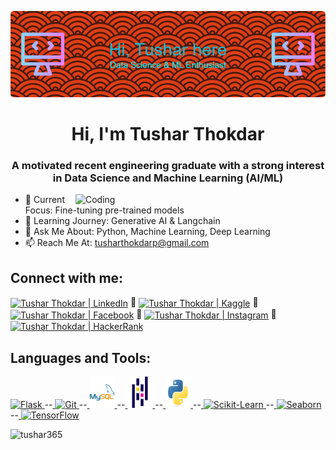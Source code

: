 ![MasterHead](https://github.com/Tushar365/maths_number_Predictiom/blob/main/github-header-image%20(1).png?raw=true)

<h1 align="center">Hi, I'm Tushar Thokdar</h1>
<h3 align="center">A motivated recent engineering graduate with a strong interest in Data Science and Machine Learning (AI/ML)</h3>
<img align="right" alt="Coding" width="400" src="https://ameyacloud.in/wp-content/uploads/2022/05/Python-course-overview.gif">

  * 🔭 Current Focus: Fine-tuning pre-trained models
  * 🌱 Learning Journey: Generative AI & Langchain
  * 💬 Ask Me About: Python, Machine Learning, Deep Learning
  * 📫 Reach Me At: tusharthokdarp@gmail.com
    
<h2 align="left">Connect with me:</h2>
<p align="left">
<a href="https://linkedin.com/in/tushar-thokdar-355247307/" target="blank"><img align="center" src="https://raw.githubusercontent.com/rahuldkjain/github-profile-readme-generator/master/src/images/icons/Social/linked-in-alt.svg" alt="Tushar Thokdar | LinkedIn" height="40" width="50" /></a> 🎇 <a href="https://kaggle.com/tusharthokdar" target="blank"><img align="center" src="https://raw.githubusercontent.com/rahuldkjain/github-profile-readme-generator/master/src/images/icons/Social/kaggle.svg" alt="Tushar Thokdar | Kaggle" height="40" width="50" /></a> 🎇 <a href="https://fb.com/tushar.thokdar.0/" target="blank"><img align="center" src="https://raw.githubusercontent.com/rahuldkjain/github-profile-readme-generator/master/src/images/icons/Social/facebook.svg" alt="Tushar Thokdar | Facebook" height="40" width="50" /></a> 🎇 <a href="https://instagram.com/tushar_thokdar_/" target="blank"><img align="center" src="https://raw.githubusercontent.com/rahuldkjain/github-profile-readme-generator/master/src/images/icons/Social/instagram.svg" alt="Tushar Thokdar | Instagram" height="40" width="50" /></a> 🎇 <a href="https://www.hackerrank.com/tusharthokdar10" target="blank"><img align="center" src="https://raw.githubusercontent.com/rahuldkjain/github-profile-readme-generator/master/src/images/icons/Social/hackerrank.svg" alt="Tushar Thokdar | HackerRank" height="40" width="50" /></a>

</p>

<h2 align="left">Languages and Tools:</h2>
<p align="left">
<a href="https://flask.palletsprojects.com/" target="_blank" rel="noreferrer"> <img src="https://www.vectorlogo.zone/logos/pocoo_flask/pocoo_flask-icon.svg" alt="Flask" width="40" height="50"/> </a>--<a href="https://git-scm.com/" target="_blank" rel="noreferrer"> <img src="https://www.vectorlogo.zone/logos/git-scm/git-scm-icon.svg" alt="Git" width="40" height="50"/> </a>--<a href="https://www.mysql.com/" target="_blank" rel="noreferrer"> <img src="https://raw.githubusercontent.com/devicons/devicon/master/icons/mysql/mysql-original-wordmark.svg" alt="MySQL" width="40" height="50"/> </a>--<a href="https://pandas.pydata.org/" target="_blank" rel="noreferrer"> <img src="https://raw.githubusercontent.com/devicons/devicon/2ae2a900d2f041da66e950e4d48052658d850630/icons/pandas/pandas-original.svg" alt="Pandas" width="40" height="50"/> </a>--<a href="https://www.python.org" target="_blank" rel="noreferrer"> <img src="https://raw.githubusercontent.com/devicons/devicon/master/icons/python/python-original.svg" alt="Python" width="40" height="50"/> </a>--<a href="https://scikit-learn.org/" target="_blank" rel="noreferrer"> <img src="https://upload.wikimedia.org/wikipedia/commons/0/05/Scikit_learn_logo_small.svg" alt="Scikit-Learn" width="40" height="50"/> </a>--<a href="https://seaborn.pydata.org/" target="_blank" rel="noreferrer"> <img src="https://seaborn.pydata.org/_images/logo-mark-lightbg.svg" alt="Seaborn" width="40" height="50"/> </a>--<a href="https://www.tensorflow.org" target="_blank" rel="noreferrer"> <img src="https://www.vectorlogo.zone/logos/tensorflow/tensorflow-icon.svg" alt="TensorFlow" width="40" height="50"/> </a>
</p>
<p align="left">
<img align="left" src="https://github-readme-stats.vercel.app/api/top-langs?username=tushar365&show_icons=true&locale=en&layout=compact" alt="tushar365" />
</p>
